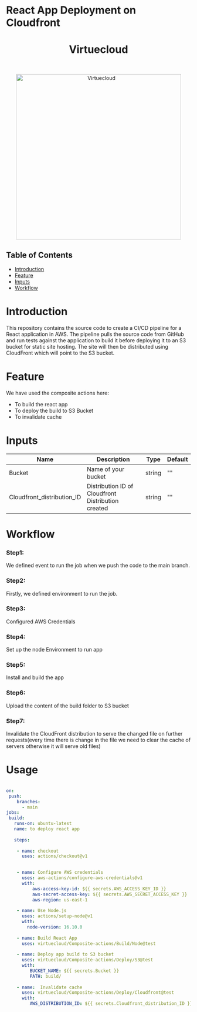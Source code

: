 # React App Deployment on Cloudfront 

<h1 align="center"> Virtuecloud </h1> <br>
<p align="center">
  <a href="https://virtuecloud.io/">
    <img alt="Virtuecloud" title="Virtuecloud" src="https://virtuecloud.io/assets/images/VitueCloud_Logo.png" width="450">
  </a>
</p>

## Table of Contents

- [Introduction](#introduction)
- [Feature](#Feature)
- [Inputs](#Inputs)
- [Workflow](#Workflow) 

# Introduction

This repository contains the source code to create a CI/CD pipeline for a React application in AWS. The pipeline pulls the source code from GitHub and run tests against the application to build it before deploying it to an S3 bucket for static site hosting. The site will then be distributed using CloudFront which will point to the S3 bucket.

# Feature

We have used the composite actions here:
   * To build the react app
   * To deploy the build to S3 Bucket
   * To invalidate cache 

 
# Inputs

|Name              |Description|Type|Default|
|------------------|-----------|-------|-------|
|Bucket    |Name of your bucket |string |""|
|Cloudfront_distribution_ID  |Distribution ID of Cloudfront Distribution created  |string |""|

# Workflow

### Step1:
We defined event to run the job when we push the code to the main branch.
### Step2:
Firstly, we defined environment to run the job.
### Step3:
Configured AWS Credentials
### Step4:
Set up the node Environment to run app
### Step5:
Install and build the app
### Step6:
Upload the content of the build folder to S3 bucket
### Step7:
Invalidate the CloudFront distribution to serve the changed file on further requests(every time there is change in the file we need to clear the cache of servers otherwise it will serve old files)

# Usage
```yaml

on:
 push:
    branches:
      - main
jobs:
 build:
   runs-on: ubuntu-latest
   name: to deploy react app
   
   steps:
      
    - name: checkout
      uses: actions/checkout@v1

      
    - name: Configure AWS credentials
      uses: aws-actions/configure-aws-credentials@v1
      with:
          aws-access-key-id: ${{ secrets.AWS_ACCESS_KEY_ID }}
          aws-secret-access-key: ${{ secrets.AWS_SECRET_ACCESS_KEY }}
          aws-region: us-east-1
          
    - name: Use Node.js
      uses: actions/setup-node@v1
      with:
        node-version: 16.10.0
          
    - name: Build React App
      uses: virtuecloud/Composite-actions/Build/Node@test
      
    - name: Deploy app build to S3 bucket
      uses: virtuecloud/Composite-actions/Deploy/S3@test
      with:
         BUCKET_NAME: ${{ secrets.Bucket }}
         PATH: build/
         
    - name:  Invalidate cache
      uses: virtuecloud/Composite-actions/Deploy/Cloudfront@test
      with:
         AWS_DISTRIBUTION_ID: ${{ secrets.Cloudfront_distribution_ID }}
 
```
